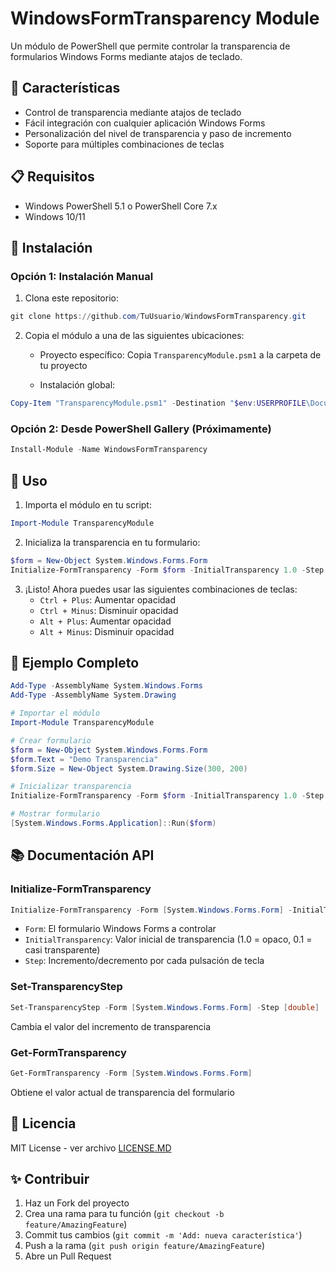 # WindowsFormTransparency Module

Un módulo de PowerShell que permite controlar la transparencia de formularios Windows Forms mediante atajos de teclado.

## 🚀 Características

- Control de transparencia mediante atajos de teclado
- Fácil integración con cualquier aplicación Windows Forms
- Personalización del nivel de transparencia y paso de incremento
- Soporte para múltiples combinaciones de teclas

## 📋 Requisitos

- Windows PowerShell 5.1 o PowerShell Core 7.x
- Windows 10/11

## 🔧 Instalación

### Opción 1: Instalación Manual
1. Clona este repositorio:
```powershell
git clone https://github.com/TuUsuario/WindowsFormTransparency.git
```

2. Copia el módulo a una de las siguientes ubicaciones:
   - Proyecto específico: Copia `TransparencyModule.psm1` a la carpeta de tu proyecto


   - Instalación global: 
```powershell
Copy-Item "TransparencyModule.psm1" -Destination "$env:USERPROFILE\Documents\WindowsPowerShell\Modules\TransparencyModule"
```

### Opción 2: Desde PowerShell Gallery (Próximamente)
```powershell
Install-Module -Name WindowsFormTransparency
```

## 📖 Uso

1. Importa el módulo en tu script:
```powershell
Import-Module TransparencyModule
```

2. Inicializa la transparencia en tu formulario:
```powershell
$form = New-Object System.Windows.Forms.Form
Initialize-FormTransparency -Form $form -InitialTransparency 1.0 -Step 0.1
```

3. ¡Listo! Ahora puedes usar las siguientes combinaciones de teclas:
   - `Ctrl + Plus`: Aumentar opacidad
   - `Ctrl + Minus`: Disminuir opacidad
   - `Alt + Plus`: Aumentar opacidad
   - `Alt + Minus`: Disminuir opacidad

## 🎯 Ejemplo Completo

```powershell
Add-Type -AssemblyName System.Windows.Forms
Add-Type -AssemblyName System.Drawing

# Importar el módulo
Import-Module TransparencyModule

# Crear formulario
$form = New-Object System.Windows.Forms.Form
$form.Text = "Demo Transparencia"
$form.Size = New-Object System.Drawing.Size(300, 200)

# Inicializar transparencia
Initialize-FormTransparency -Form $form -InitialTransparency 1.0 -Step 0.1

# Mostrar formulario
[System.Windows.Forms.Application]::Run($form)
```

## 📚 Documentación API

### Initialize-FormTransparency
```powershell
Initialize-FormTransparency -Form [System.Windows.Forms.Form] -InitialTransparency [double] -Step [double]
```
- `Form`: El formulario Windows Forms a controlar
- `InitialTransparency`: Valor inicial de transparencia (1.0 = opaco, 0.1 = casi transparente)
- `Step`: Incremento/decremento por cada pulsación de tecla

### Set-TransparencyStep
```powershell
Set-TransparencyStep -Form [System.Windows.Forms.Form] -Step [double]
```
Cambia el valor del incremento de transparencia

### Get-FormTransparency
```powershell
Get-FormTransparency -Form [System.Windows.Forms.Form]
```
Obtiene el valor actual de transparencia del formulario



## 📝 Licencia

MIT License - ver archivo [LICENSE.MD](LICENSE.MD)




## ✨ Contribuir

1. Haz un Fork del proyecto
2. Crea una rama para tu función (`git checkout -b feature/AmazingFeature`)
3. Commit tus cambios (`git commit -m 'Add: nueva característica'`)
4. Push a la rama (`git push origin feature/AmazingFeature`)
5. Abre un Pull Request
